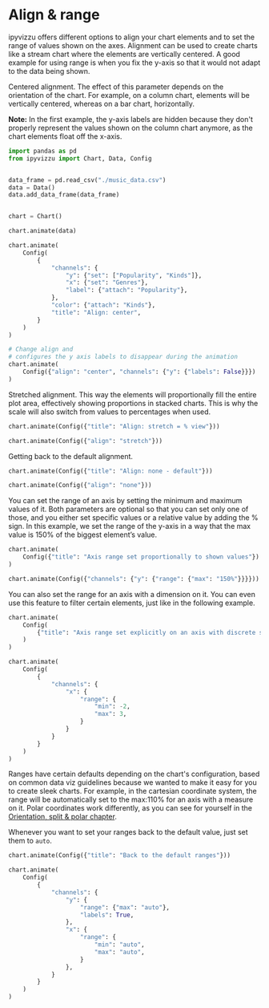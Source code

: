 # Align & range

ipyvizzu offers different options to align your chart elements and to set the
range of values shown on the axes. Alignment can be used to create charts like
a stream chart where the elements are vertically centered. A good example for
using range is when you fix the y-axis so that it would not adapt to the data
being shown.

Centered alignment. The effect of this parameter depends on the orientation of
the chart. For example, on a column chart, elements will be vertically
centered, whereas on a bar chart, horizontally.

**Note:** In the first example, the y-axis labels are hidden because they don't
properly represent the values shown on the column chart anymore, as the chart
elements float off the x-axis.

```python
import pandas as pd
from ipyvizzu import Chart, Data, Config


data_frame = pd.read_csv("./music_data.csv")
data = Data()
data.add_data_frame(data_frame)


chart = Chart()

chart.animate(data)

chart.animate(
    Config(
        {
            "channels": {
                "y": {"set": ["Popularity", "Kinds"]},
                "x": {"set": "Genres"},
                "label": {"attach": "Popularity"},
            },
            "color": {"attach": "Kinds"},
            "title": "Align: center",
        }
    )
)

# Change align and
# configures the y axis labels to disappear during the animation
chart.animate(
    Config({"align": "center", "channels": {"y": {"labels": False}}})
)
```

<div id="tutorial_01"></div>

Stretched alignment. This way the elements will proportionally fill the entire
plot area, effectively showing proportions in stacked charts. This is why the
scale will also switch from values to percentages when used.

```python
chart.animate(Config({"title": "Align: stretch = % view"}))

chart.animate(Config({"align": "stretch"}))
```

<div id="tutorial_02"></div>

Getting back to the default alignment.

```python
chart.animate(Config({"title": "Align: none - default"}))

chart.animate(Config({"align": "none"}))
```

<div id="tutorial_03"></div>

You can set the range of an axis by setting the minimum and maximum values of
it. Both parameters are optional so that you can set only one of those, and you
either set specific values or a relative value by adding the % sign. In this
example, we set the range of the y-axis in a way that the max value is 150% of
the biggest element’s value.

```python
chart.animate(
    Config({"title": "Axis range set proportionally to shown values"})
)

chart.animate(Config({"channels": {"y": {"range": {"max": "150%"}}}}))
```

<div id="tutorial_04"></div>

You can also set the range for an axis with a dimension on it. You can even use
this feature to filter certain elements, just like in the following example.

```python
chart.animate(
    Config(
        {"title": "Axis range set explicitly on an axis with discrete series"}
    )
)

chart.animate(
    Config(
        {
            "channels": {
                "x": {
                    "range": {
                        "min": -2,
                        "max": 3,
                    }
                }
            }
        }
    )
)
```

<div id="tutorial_05"></div>

Ranges have certain defaults depending on the chart's configuration, based on
common data viz guidelines because we wanted to make it easy for you to create
sleek charts. For example, in the cartesian coordinate system, the range will
be automatically set to the max:110% for an axis with a measure on it. Polar
coordinates work differently, as you can see for yourself in the
[Orientation, split & polar chapter](./orientation_split_polar.md).

Whenever you want to set your ranges back to the default value, just set them
to `auto`.

```python
chart.animate(Config({"title": "Back to the default ranges"}))

chart.animate(
    Config(
        {
            "channels": {
                "y": {
                    "range": {"max": "auto"},
                    "labels": True,
                },
                "x": {
                    "range": {
                        "min": "auto",
                        "max": "auto",
                    }
                },
            }
        }
    )
)
```

<div id="tutorial_06"></div>

<script src="./align_range.js"></script>

